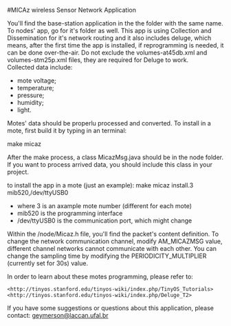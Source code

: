 #MICAz wireless Sensor Network Application

You'll find the base-station application in the
the folder with the same name. To nodes' app,
go for it's folder as well. This app is using
Collection and Dissemination for it's network routing 
and it also includes deluge, which means, after the 
first time the app is installed, if reprogramming is needed,
it can be done over-the-air. Do not exclude the volumes-at45db.xml
and volumes-stm25p.xml files, they are required for Deluge to work.  
Collected data include:

 - mote voltage;
 - temperature;
 - pressure;
 - humidity;
 - light.

Motes' data should be properlu processed and converted.
To install in a mote, first build it by typing in an terminal:  

make micaz

After the make process, a class MicazMsg.java should be in the
node folder. If you want to process arrived data, you should include
this class in your project.

to install the app in a mote (just an example):
make micaz install.3 mib520,/dev/ttyUSB0  

 - where 3 is an axample mote number (different for each mote)  
 - mib520 is the programming interface
 - /dev/ttyUSB0 is the communication port, which might change  
 
Within the /node/Micaz.h file, you'll find the packet's content
definition. To change the network communication channel, modify
AM_MICAZMSG value, different channel networks cannot communicate
with each other. You can change the sampling time by modifying
the PERIODICITY_MULTIPLIER (currently set for 30s) value.

In order to learn about these motes programming, please refer
to:  

	<http://tinyos.stanford.edu/tinyos-wiki/index.php/TinyOS_Tutorials>
	<http://tinyos.stanford.edu/tinyos-wiki/index.php/Deluge_T2>
	
If you have some suggestions or questions about this application, 
please contact: <geymerson@laccan.ufal.br>

